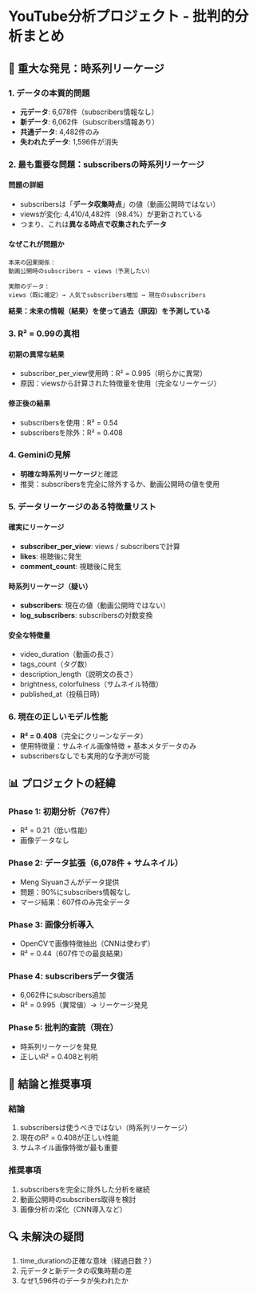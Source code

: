 # YouTube分析プロジェクト - 批判的分析まとめ

## 🚨 重大な発見：時系列リーケージ

### 1. データの本質的問題
- **元データ**: 6,078件（subscribers情報なし）
- **新データ**: 6,062件（subscribers情報あり）
- **共通データ**: 4,482件のみ
- **失われたデータ**: 1,596件が消失

### 2. 最も重要な問題：subscribersの時系列リーケージ

#### 問題の詳細
- subscribersは「**データ収集時点**」の値（動画公開時ではない）
- viewsが変化: 4,410/4,482件（98.4%）が更新されている
- つまり、これは**異なる時点で収集されたデータ**

#### なぜこれが問題か
```
本来の因果関係：
動画公開時のsubscribers → views（予測したい）

実際のデータ：
views（既に確定）→ 人気でsubscribers増加 → 現在のsubscribers
```

**結果：未来の情報（結果）を使って過去（原因）を予測している**

### 3. R² = 0.99の真相

#### 初期の異常な結果
- subscriber_per_view使用時：R² = 0.995（明らかに異常）
- 原因：viewsから計算された特徴量を使用（完全なリーケージ）

#### 修正後の結果
- subscribersを使用：R² = 0.54
- subscribersを除外：R² = 0.408

### 4. Geminiの見解
- **明確な時系列リーケージ**と確認
- 推奨：subscribersを完全に除外するか、動画公開時の値を使用

### 5. データリーケージのある特徴量リスト

#### 確実にリーケージ
- **subscriber_per_view**: views / subscribersで計算
- **likes**: 視聴後に発生
- **comment_count**: 視聴後に発生

#### 時系列リーケージ（疑い）
- **subscribers**: 現在の値（動画公開時ではない）
- **log_subscribers**: subscribersの対数変換

#### 安全な特徴量
- video_duration（動画の長さ）
- tags_count（タグ数）
- description_length（説明文の長さ）
- brightness, colorfulness（サムネイル特徴）
- published_at（投稿日時）

### 6. 現在の正しいモデル性能
- **R² = 0.408**（完全にクリーンなデータ）
- 使用特徴量：サムネイル画像特徴 + 基本メタデータのみ
- subscribersなしでも実用的な予測が可能

## 📊 プロジェクトの経緯

### Phase 1: 初期分析（767件）
- R² = 0.21（低い性能）
- 画像データなし

### Phase 2: データ拡張（6,078件 + サムネイル）
- Meng Siyuanさんがデータ提供
- 問題：90%にsubscribers情報なし
- マージ結果：607件のみ完全データ

### Phase 3: 画像分析導入
- OpenCVで画像特徴抽出（CNNは使わず）
- R² = 0.44（607件での最良結果）

### Phase 4: subscribersデータ復活
- 6,062件にsubscribers追加
- R² = 0.995（異常値）→ リーケージ発見

### Phase 5: 批判的査読（現在）
- 時系列リーケージを発見
- 正しいR² = 0.408と判明

## 🎯 結論と推奨事項

### 結論
1. subscribersは使うべきではない（時系列リーケージ）
2. 現在のR² = 0.408が正しい性能
3. サムネイル画像特徴が最も重要

### 推奨事項
1. subscribersを完全に除外した分析を継続
2. 動画公開時のsubscribers取得を検討
3. 画像分析の深化（CNN導入など）

## 🔍 未解決の疑問
1. time_durationの正確な意味（経過日数？）
2. 元データと新データの収集時期の差
3. なぜ1,596件のデータが失われたか